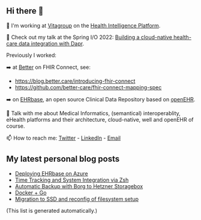 ## Hi there 👋

🔭 I'm working at [Vitagroup](https://vitagroup.ag) on the [Health Intelligence Platform](https://hip.vitagroup.ag).

🎥 Check out my talk at the Spring I/O 2022: [Building a cloud-native health-care data integration with Dapr](https://www.youtube.com/watch?v=3giF_EmJ7l8).

Previously I worked:

➡️ at [Better](https://github.com/better-care/) on FHIR Connect, see:
- https://blog.better.care/introducing-fhir-connect
- https://github.com/better-care/fhir-connect-mapping-spec

➡️ on [EHRbase](https://github.com/ehrbase), an open source Clinical Data Repository based on [openEHR](https://www.openehr.org/).

💬 Talk with me about Medical Informatics, (semantical) interoperablity, eHealth platforms and their architecture, cloud-native, well and openEHR of course.

📫 How to reach me: [Twitter](https://twitter.com/JakeSmolka) - [LinkedIn](https://www.linkedin.com/in/jake-smolka-83ab401b7/) - [Email](mailto:jake.smolka@mailbox.org)

<!-- See: https://github.com/anuraghazra/github-readme-stats -->
<!-- [![Readme Card](https://github-readme-stats.vercel.app/api/pin/?username=ehrbase&repo=ehrbase&title=test)](https://github.com/ehrbase/ehrbase) -->

## My latest personal blog posts
<!-- See: https://github.com/gautamkrishnar/blog-post-workflow -->
<!-- BLOG-POST-LIST:START -->
- [Deploying EHRbase on Azure](http://blog.surrounded.space/post/2021/02/22/deploying-ehrbase-on-azure/)
- [Time Tracking and System Integration via Zsh](http://blog.surrounded.space/post/2020/01/03/time-tracking-system-integration-zsh/)
- [Automatic Backup with Borg to Hetzner Storagebox](http://blog.surrounded.space/post/2018/05/11/automatic-backup-borg-hetzner-storagebox/)
- [Docker + Go](http://blog.surrounded.space/post/2017/11/20/docker-and-go/)
- [Migration to SSD and reconfig of filesystem setup](http://blog.surrounded.space/post/2017/10/15/ssd-migration/)
<!-- BLOG-POST-LIST:END -->

(This list is generated automatically.)

<!--
**jakesmolka/jakesmolka** is a ✨ _special_ ✨ repository because its `README.md` (this file) appears on your GitHub profile.

Here are some ideas to get you started:

- 🔭 I’m currently working on ...
- 🌱 I’m currently learning ...
- 👯 I’m looking to collaborate on ...
- 🤔 I’m looking for help with ...
- 💬 Ask me about ...
- 📫 How to reach me: ...
- 😄 Pronouns: ...
- ⚡ Fun fact: ...
-->
